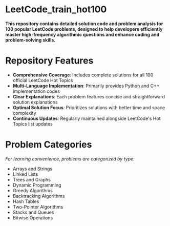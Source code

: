 # LeetCode_train_hot100

**This repository contains detailed solution code and problem analysis for 100 popular LeetCode problems, designed to help developers efficiently master high-frequency algorithmic questions and enhance coding and problem-solving skills.**

# Repository Features

- **Comprehensive Coverage**: Includes complete solutions for all 100 official LeetCode Hot Topics
- **Multi-Language Implementation**: Primarily provides Python and C++ implementation codes
- **Clear Explanations**: Each problem features concise and straightforward solution explanations
- **Optimal Solution Focus**: Prioritizes solutions with better time and space complexity
- **Continuous Updates**: Regularly maintained alongside LeetCode's Hot Topics list updates

# Problem Categories

*For learning convenience, problems are categorized by type:*

- Arrays and Strings
- Linked Lists
- Trees and Graphs
- Dynamic Programming
- Greedy Algorithms
- Backtracking Algorithms
- Hash Tables
- Two-Pointer Algorithms
- Stacks and Queues
- Bitwise Operations
